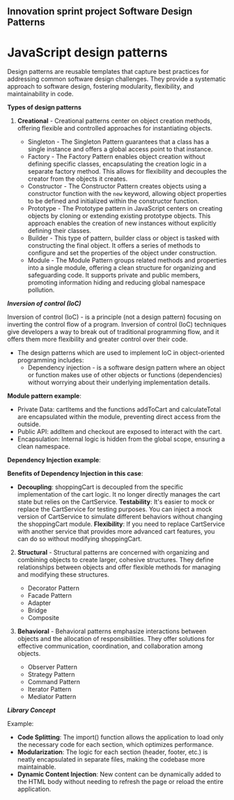 ## Innovation sprint project Software Design Patterns

# JavaScript design patterns

Design patterns are reusable templates that capture best practices for addressing common software design challenges. They provide a systematic approach to software design, fostering modularity, flexibility, and maintainability in code.

**Types of design patterns**

1. **Creational** - Creational patterns center on object creation methods, offering flexible and controlled approaches for instantiating objects.

      - Singleton - The Singleton Pattern guarantees that a class has a single instance and offers a global access point to that instance.
      - Factory - The Factory Pattern enables object creation without defining specific classes, encapsulating the creation logic in a separate factory method. This allows for flexibility and decouples the creator from the objects it creates.
      - Constructor - The Constructor Pattern creates objects using a constructor function with the `new` keyword, allowing object properties to be defined and initialized within the constructor function.
      - Prototype - The Prototype pattern in JavaScript centers on creating objects by cloning or extending existing prototype objects. This approach enables the creation of new instances without explicitly defining their classes.
      - Builder - This type of pattern, builder class or object is tasked with constructing the final object. It offers a series of methods to configure and set the properties of the object under construction.
      - Module - The Module Pattern groups related methods and properties into a single module, offering a clean structure for organizing and safeguarding code. It supports private and public members, promoting information hiding and reducing global namespace pollution.

***Inversion of control (IoC)***

Inversion of control (IoC) - is a principle (not a design pattern) focusing on inverting the control flow of a program. Inversion of control (IoC) techniques give developers a way to break out of traditional programming flow, and it offers them more flexibility and greater control over their code.
- The design patterns which are used to implement IoC in object-oriented programming includes:
   - Dependency injection - is a software design pattern where an object or function makes use of other objects or functions (dependencies) without worrying about their underlying implementation details.

**Module pattern example**:
- Private Data: cartItems and the functions addToCart and calculateTotal are encapsulated within the module, preventing direct access from the outside.
- Public API: addItem and checkout are exposed to interact with the cart.
- Encapsulation: Internal logic is hidden from the global scope, ensuring a clean namespace.

**Dependency Injection example**:

**Benefits of Dependency Injection in this case**:
- **Decoupling**: shoppingCart is decoupled from the specific implementation of the cart logic. It no longer directly manages the cart state but relies on the CartService.
**Testability**: It's easier to mock or replace the CartService for testing purposes. You can inject a mock version of CartService to simulate different behaviors without changing the shoppingCart module.
**Flexibility**: If you need to replace CartService with another service that provides more advanced cart features, you can do so without modifying shoppingCart.


2. **Structural** - Structural patterns are concerned with organizing and combining objects to create larger, cohesive structures. They define relationships between objects and offer flexible methods for managing and modifying these structures.

    - Decorator Pattern
    - Facade Pattern
    - Adapter
    - Bridge
    - Composite


3. **Behavioral** - Behavioral patterns emphasize interactions between objects and the allocation of responsibilities. They offer solutions for effective communication, coordination, and collaboration among objects.

    - Observer Pattern
    - Strategy Pattern
    - Command Pattern
    - Iterator Pattern
    - Mediator Pattern



***Library Concept***

Example:
- **Code Splitting**: The import() function allows the application to load only the necessary code for each section, which optimizes performance.
- **Modularization**: The logic for each section (header, footer, etc.) is neatly encapsulated in separate files, making the codebase more maintainable.
- **Dynamic Content Injection**: New content can be dynamically added to the HTML body without needing to refresh the page or reload the entire application.
